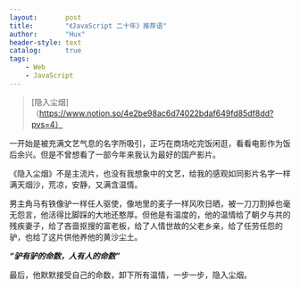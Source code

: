 ```yaml
---
layout:       post
title:        "《JavaScript 二十年》推荐语"
author:       "Hux"
header-style: text
catalog:      true
tags:
    - Web
    - JavaScript
---
```


> [隐入尘烟]（https://www.notion.so/4e2be98ac6d74022bdaf649fd85df8dd?pvs=4）

一开始是被充满文艺气息的名字所吸引，正巧在商场吃完饭闲逛，看看电影作为饭后余兴。但是不曾想看了一部今年来我认为最好的国产影片。

《隐入尘烟》不是主流片，也没有我想象中的文艺，给我的感观如同影片名字一样满天烟沙，荒凉，安静，又满含温情。

男主角马有铁像驴一样任人驱使，像地里的麦子一样风吹日晒，被一刀刀割掉也毫无怨言，他活得比脚踩的大地还憨厚。但他是有温度的，他的温情给了朝夕与共的残疾妻子，给了吝啬抠搜的富老板，给了人情世故的父老乡亲，给了任劳任怨的驴，也给了这片供他养他的黄沙尘土。

***“驴有驴的命数，人有人的命数”***

最后，他默默接受自己的命数，卸下所有温情，一步一步，隐入尘烟。

